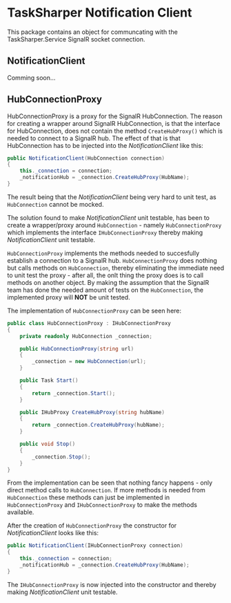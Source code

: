 ﻿# TaskSharper Notification Client

This package contains an object for communcating with the TaskSharper.Service SignalR socket connection. 

## NotificationClient
Comming soon...

## HubConnectionProxy
HubConnectionProxy is a proxy for the SignalR HubConnection. The reason for creating a wrapper around 
SignalR HubConnection, is that the interface for HubConnection, does not contain the method 
`CreateHubProxy()` which is needed to connect to a SignalR hub. The effect of that is that
HubConnection has to be injected into the _NotificationClient_ like this:

```csharp
public NotificationClient(HubConnection connection)
{
    this._connection = connection;
    _notificationHub = _connection.CreateHubProxy(HubName);
}
```

The result being that the _NotificationClient_ being very hard to unit test, as `HubConnection`
cannot be mocked. 

The solution found to make _NotificationClient_ unit testable, has been to create a wrapper/proxy 
around `HubConnection` - namely `HubConnectionProxy` which implements the interface 
`IHubConnectionProxy` thereby making _NotificationClient_ unit testable.

`HubConnectionProxy` implements the methods needed to succesfully establish a connection to a
SignalR hub. `HubConnectionProxy` does nothing but calls methods on `HubConnection`, thereby
eliminating the immediate need to unit test the proxy - after all, the onlt thing the proxy does
is to call methods on another object. By making the assumption that the SignalR team has done
the needed amount of tests on the `HubConnection`, the implemented proxy will __NOT__ be unit tested.

The implementation of `HubConnectionProxy` can be seen here:

```csharp
public class HubConnectionProxy : IHubConnectionProxy
{
    private readonly HubConnection _connection;

    public HubConnectionProxy(string url)
    {
        _connection = new HubConnection(url);
    }

    public Task Start()
    {
        return _connection.Start();
    }

    public IHubProxy CreateHubProxy(string hubName)
    {
        return _connection.CreateHubProxy(hubName);
    }

    public void Stop()
    {
        _connection.Stop();
    }
}
```

From the implementation can be seen that nothing fancy happens - only direct method calls to 
`HubConnection`. If more methods is needed from `HubConnection` these methods can just be 
implemented in `HubConnectionProxy` and `IHubConnectionProxy` to make the methods available. 

After the creation of `HubConnectionProxy` the constructor for _NotificationClient_ looks 
like this:

```csharp
public NotificationClient(IHubConnectionProxy connection)
{
    this._connection = connection;
    _notificationHub = _connection.CreateHubProxy(HubName);
}
```

The `IHubConnectionProxy` is now injected into the constructor and thereby making _NotificationClient_
unit testable.